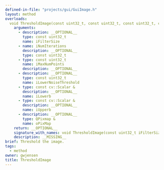 ```yaml
---
defined-in-file: "projects/gui/GuiImage.h"
layout: method
overloads:
  void ThresholdImage(const uint32_t, const uint32_t, const uint32_t, const uint32_t, const cv::Scalar &, const cv::Scalar &, QPixmap &):
    arguments:
      - description: __OPTIONAL__
        type: const uint32_t
        name: iFilterSize
      - name: iNumIterations
        description: __OPTIONAL__
        type: const uint32_t
      - type: const uint32_t
        name: iMaxNumPoints
        description: __OPTIONAL__
      - description: __OPTIONAL__
        type: const uint32_t
        name: iLowerNoiseThreshold
      - type: const cv::Scalar &
        description: __OPTIONAL__
        name: iLowerb
      - type: const cv::Scalar &
        description: __OPTIONAL__
        name: iUpperb
      - description: __OPTIONAL__
        type: QPixmap &
        name: oPixMap
    return: __OPTIONAL__
    signature_with_names: void ThresholdImage(const uint32_t iFilterSize, const uint32_t iNumIterations, const uint32_t iMaxNumPoints, const uint32_t iLowerNoiseThreshold, const cv::Scalar & iLowerb, const cv::Scalar & iUpperb, QPixmap & oPixMap)
    description: __MISSING__
brief: Threshold the image.
tags:
  - method
owner: gwjensen
title: ThresholdImage
---
```

